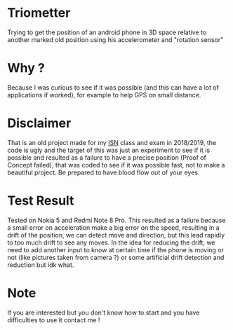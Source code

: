 # Triometter
Trying to get the position of an android phone in 3D space relative to another marked old position using his accelerometer and "rotation sensor"

# Why ?
Because I was curious to see if it was possible (and this can have a lot of applications if worked), for example to help GPS on small distance.

# Disclaimer
That is an old project made for my [ISN](https://eduscol.education.fr/cid59678/presentation.html) class and exam in 2018/2019, the code is ugly and the target of this was just an experiment to see if it is possible and resulted as a failure to have a precise position (Proof of Concept failed), that was coded to see if it was possible fast, not to make a beautiful project. Be prepared to have blood flow out of your eyes.

# Test Result
Tested on Nokia 5 and Redmi Note 8 Pro.
This resulted as a failure because a small error on acceleration make a big error on the speed, resulting in a drift of the position, we can detect move and direction, but this lead rapidly to too much drift to see any moves.
In the idea for reducing the drift, we need to add another input to know at certain time if the phone is moving or not (like pictures taken from camera ?) or some artificial drift detection and reduction but idk what.

# Note
If you are interested but you don't know how to start and you have difficulties to use it contact me !

